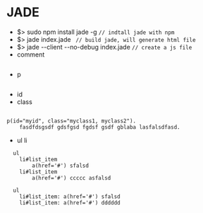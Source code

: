 # JADE
- $> sudo npm install jade -g
```// indtall jade with npm```
- $> jade index.jade 
``` // build jade, will generate html file```
- $> jade --client --no-debug index.jade 
```// create a js file```
- comment
```
```
- p 
```
```
- id
- class
```
```
```
p(id="myid", class="myclass1, myclass2").
    fasdfdsgsdf gdsfgsd fgdsf gsdf gblaba lasfalsdfasd.
```
- ul li
```
  ul
    li#list_item 
        a(href='#') sfalsd
    li#list_item 
        a(href='#') ccccc asfalsd

  ul
    li#list_item: a(href='#') sfalsd
    li#list_item: a(href='#') dddddd
```
